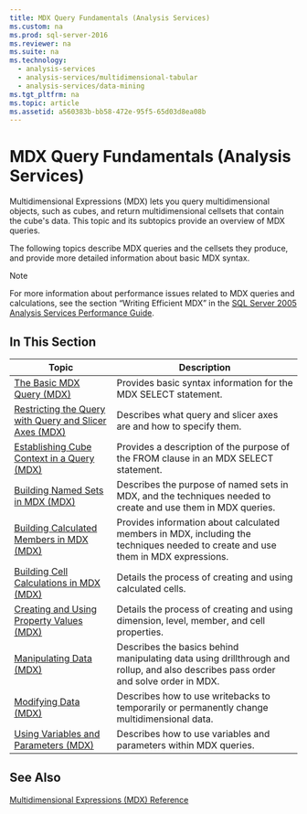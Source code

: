 ```yaml
---
title: MDX Query Fundamentals (Analysis Services)
ms.custom: na
ms.prod: sql-server-2016
ms.reviewer: na
ms.suite: na
ms.technology: 
  - analysis-services
  - analysis-services/multidimensional-tabular
  - analysis-services/data-mining
ms.tgt_pltfrm: na
ms.topic: article
ms.assetid: a560383b-bb58-472e-95f5-65d03d8ea08b
---
```

# MDX Query Fundamentals (Analysis Services)
  Multidimensional Expressions \(MDX\) lets you query multidimensional objects, such as cubes, and return multidimensional cellsets that contain the cube's data. This topic and its subtopics provide an overview of MDX queries.  
  
 The following topics describe MDX queries and the cellsets they produce, and provide more detailed information about basic MDX syntax.  
  
> [!NOTE]  
>  For more information about performance issues related to MDX queries and calculations, see the section “Writing Efficient MDX” in the [SQL Server 2005 Analysis Services Performance Guide](http://go.microsoft.com/fwlink/?LinkId=81621).  
  
## In This Section  
  
|Topic|Description|  
|-----------|-----------------|  
|[The Basic MDX Query &#40;MDX&#41;](../../Topics/TopicNameNotContainA/The-Basic-MDX-Query--MDX-.md)|Provides basic syntax information for the MDX SELECT statement.|  
|[Restricting the Query with Query and Slicer Axes &#40;MDX&#41;](../../Topics/TopicNameNotContainA/Restricting-the-Query-with-Query-and-Slicer-Axes--MDX-.md)|Describes what query and slicer axes are and how to specify them.|  
|[Establishing Cube Context in a Query &#40;MDX&#41;](../../Topics/TopicNameContainA/Establishing-Cube-Context-in-a-Query--MDX-.md)|Provides a description of the purpose of the FROM clause in an MDX SELECT statement.|  
|[Building Named Sets in MDX &#40;MDX&#41;](../../Topics/TopicNameNotContainA/Building-Named-Sets-in-MDX--MDX-.md)|Describes the purpose of named sets in MDX, and the techniques needed to create and use them in MDX queries.|  
|[Building Calculated Members in MDX &#40;MDX&#41;](../../Topics/TopicNameNotContainA/Building-Calculated-Members-in-MDX--MDX-.md)|Provides information about calculated members in MDX, including the techniques needed to create and use them in MDX expressions.|  
|[Building Cell Calculations in MDX &#40;MDX&#41;](../../Topics/TopicNameNotContainA/Building-Cell-Calculations-in-MDX--MDX-.md)|Details the process of creating and using calculated cells.|  
|[Creating and Using Property Values &#40;MDX&#41;](../../Topics/TopicNameNotContainA/Creating-and-Using-Property-Values--MDX-.md)|Details the process of creating and using dimension, level, member, and cell properties.|  
|[Manipulating Data &#40;MDX&#41;](../../Topics/TopicNameNotContainA/Manipulating-Data--MDX-.md)|Describes the basics behind manipulating data using drillthrough and rollup, and also describes pass order and solve order in MDX.|  
|[Modifying Data &#40;MDX&#41;](../../Topics/TopicNameNotContainA/Modifying-Data--MDX-.md)|Describes how to use writebacks to temporarily or permanently change multidimensional data.|  
|[Using Variables and Parameters &#40;MDX&#41;](../../Topics/TopicNameNotContainA/Using-Variables-and-Parameters--MDX-.md)|Describes how to use variables and parameters within MDX queries.|  
  
## See Also  
 [Multidimensional Expressions &#40;MDX&#41; Reference](../Topic/Multidimensional%20Expressions%20\(MDX\)%20Reference.md)  
  
  